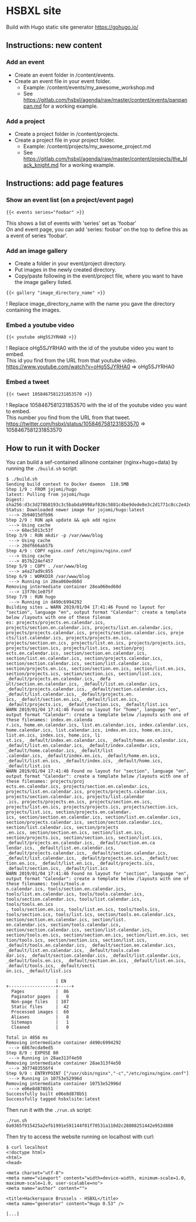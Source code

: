 # HSBXL site
Build with Hugo static site generator
https://gohugo.io/

## Instructions: new content

### Add an event
- Create an event folder in /content/events.
- Create an event file in your event folder.
  - Example: /content/events/my_awesome_workshop.md
  - See https://gitlab.com/hsbxl/agenda/raw/master/content/events/panpanpan.md for a working example.

### Add a project
- Create a project folder in /content/projects.
- Create a project file in your project folder.
  - Example: /content/projects/my_awesome_project.md
  - See https://gitlab.com/hsbxl/agenda/raw/master/content/projects/the_black_knight.md for a working example.


## Instructions: add page features

### Show an event list (on a project/event page)

~~~
{{< events series="foobar" >}}
~~~
This shows a list of events with 'series' set as 'foobar'  
On and event page, you can add 'series: foobar' on the top to define this as a event of series 'foobar'.

### Add an image gallery
- Create a folder in your event/project directory.
- Put images in the newly created directory.
- Copy/paste following in the event/project file, where you want to have the image gallery listed.
~~~
{{< gallery "image_directory_name" >}}
~~~
! Replace image_directory_name with the name you gave the directory containing the images.

### Embed a youtube video
~~~
{{< youtube oHg5SJYRHA0 >}}
~~~
! Replace oHg5SJYRHA0 with the id of the youtube video you want to embed.  
This id you find from the URL from that youtube video. https://www.youtube.com/watch?v=oHg5SJYRHA0 => oHg5SJYRHA0

### Embed a tweet
~~~
{{< tweet 1058467581231853570 >}}
~~~
! Replace 1058467581231853570 with the id of the youtube video you want to embed.  
This number you find from the URL from that tweet. https://twitter.com/hsbxl/status/1058467581231853570 => 1058467581231853570

## How to run it with Docker

You can build a sef-contained allinone container (nginx+hugo+data) by running the ```./build.sh``` script:

```
$ ./build.sh
Sending build context to Docker daemon  110.5MB
Step 1/9 : FROM jojomi/hugo
latest: Pulling from jojomi/hugo
Digest: sha256:d3c3d278b8193c3c5babda9998af826c5881c4be9dede8e3c2d1771c8cc2e42e
Status: Downloaded newer image for jojomi/hugo:latest
 ---> 2b94015dfb96
Step 2/9 : RUN apk update && apk add nginx
 ---> Using cache
 ---> 68ec5013c53f
Step 3/9 : RUN mkdir -p /var/www/blog
 ---> Using cache
 ---> 20df666ab57b
Step 4/9 : COPY nginx.conf /etc/nginx/nginx.conf
 ---> Using cache
 ---> 857b224ef457
Step 5/9 : COPY . /var/www/blog
 ---> a4a27ad9c855
Step 6/9 : WORKDIR /var/www/blog
 ---> Running in 28ea060ed60d
Removing intermediate container 28ea060ed60d
 ---> 13f70c1e075f
Step 7/9 : RUN hugo
 ---> Running in d490c6994292
Building sites … WARN 2019/01/04 17:41:46 Found no layout for "section", language "en", output format "Calendar": create a template below /layouts with one of these filenam                                                                                                                                                                                                               es: projects/projects.en.calendar.ics, projects/section.en.calendar.ics, projects/list.en.calendar.ics, projects/projects.calendar.ics, projects/section.calendar.ics, proje                                                                                                                                                                                                               cts/list.calendar.ics, projects/projects.en.ics, projects/section.en.ics, projects/list.en.ics, projects/projects.ics, projects/section.ics, projects/list.ics, section/proj                                                                                                                                                                                                               ects.en.calendar.ics, section/section.en.calendar.ics, section/list.en.calendar.ics, section/projects.calendar.ics, section/section.calendar.ics, section/list.calendar.ics,                                                                                                                                                                                                                section/projects.en.ics, section/section.en.ics, section/list.en.ics, section/projects.ics, section/section.ics, section/list.ics, _default/projects.en.calendar.ics, _defa                                                                                                                                                                                                               ult/section.en.calendar.ics, _default/list.en.calendar.ics, _default/projects.calendar.ics, _default/section.calendar.ics, _default/list.calendar.ics, _default/projects.en.                                                                                                                                                                                                               ics, _default/section.en.ics, _default/list.en.ics, _default/projects.ics, _default/section.ics, _default/list.ics
WARN 2019/01/04 17:41:46 Found no layout for "home", language "en", output format "Calendar": create a template below /layouts with one of these filenames: index.en.calenda                                                                                                                                                                                                               r.ics, home.en.calendar.ics, list.en.calendar.ics, index.calendar.ics, home.calendar.ics, list.calendar.ics, index.en.ics, home.en.ics, list.en.ics, index.ics, home.ics, li                                                                                                                                                                                                               st.ics, _default/index.en.calendar.ics, _default/home.en.calendar.ics, _default/list.en.calendar.ics, _default/index.calendar.ics, _default/home.calendar.ics, _default/list                                                                                                                                                                                                               .calendar.ics, _default/index.en.ics, _default/home.en.ics, _default/list.en.ics, _default/index.ics, _default/home.ics, _default/list.ics
WARN 2019/01/04 17:41:46 Found no layout for "section", language "en", output format "Calendar": create a template below /layouts with one of these filenames: projects/proj                                                                                                                                                                                                               ects.en.calendar.ics, projects/section.en.calendar.ics, projects/list.en.calendar.ics, projects/projects.calendar.ics, projects/section.calendar.ics, projects/list.calendar                                                                                                                                                                                                               .ics, projects/projects.en.ics, projects/section.en.ics, projects/list.en.ics, projects/projects.ics, projects/section.ics, projects/list.ics, section/projects.en.calendar.                                                                                                                                                                                                               ics, section/section.en.calendar.ics, section/list.en.calendar.ics, section/projects.calendar.ics, section/section.calendar.ics, section/list.calendar.ics, section/projects                                                                                                                                                                                                               .en.ics, section/section.en.ics, section/list.en.ics, section/projects.ics, section/section.ics, section/list.ics, _default/projects.en.calendar.ics, _default/section.en.ca                                                                                                                                                                                                               lendar.ics, _default/list.en.calendar.ics, _default/projects.calendar.ics, _default/section.calendar.ics, _default/list.calendar.ics, _default/projects.en.ics, _default/sec                                                                                                                                                                                                               tion.en.ics, _default/list.en.ics, _default/projects.ics, _default/section.ics, _default/list.ics
WARN 2019/01/04 17:41:46 Found no layout for "section", language "en", output format "Calendar": create a template below /layouts with one of these filenames: tools/tools.e                                                                                                                                                                                                               n.calendar.ics, tools/section.en.calendar.ics, tools/list.en.calendar.ics, tools/tools.calendar.ics, tools/section.calendar.ics, tools/list.calendar.ics, tools/tools.en.ics                                                                                                                                                                                                               , tools/section.en.ics, tools/list.en.ics, tools/tools.ics, tools/section.ics, tools/list.ics, section/tools.en.calendar.ics, section/section.en.calendar.ics, section/list.                                                                                                                                                                                                               en.calendar.ics, section/tools.calendar.ics, section/section.calendar.ics, section/list.calendar.ics, section/tools.en.ics, section/section.en.ics, section/list.en.ics, sec                                                                                                                                                                                                               tion/tools.ics, section/section.ics, section/list.ics, _default/tools.en.calendar.ics, _default/section.en.calendar.ics, _default/list.en.calendar.ics, _default/tools.calen                                                                                                                                                                                                               dar.ics, _default/section.calendar.ics, _default/list.calendar.ics, _default/tools.en.ics, _default/section.en.ics, _default/list.en.ics, _default/tools.ics, _default/secti                                                                                                                                                                                                               on.ics, _default/list.ics

                   | EN
+------------------+-----+
  Pages            |  86
  Paginator pages  |   0
  Non-page files   | 107
  Static files     |  42
  Processed images |  60
  Aliases          |   8
  Sitemaps         |   1
  Cleaned          |   0

Total in 4856 ms
Removing intermediate container d490c6994292
 ---> 6867ecda9ed5
Step 8/9 : EXPOSE 80
 ---> Running in 28ae313f4e50
Removing intermediate container 28ae313f4e50
 ---> 3077483556f4
Step 9/9 : ENTRYPOINT ["/usr/sbin/nginx","-c","/etc/nginx/nginx.conf"]
 ---> Running in 10753e52996d
Removing intermediate container 10753e52996d
 ---> e06e8d878b51
Successfully built e06e8d878b51
Successfully tagged hsbxlsite:latest
```

Then run it with the ```./run.sh``` script:

```
./run.sh
0a9365f915425a2efb1991e591144f01f70531a110d2c28808251442e952d880
```

Then try to access the website running on localhost with curl:

```
$ curl localhost
<!doctype html>
<html>
<head>

<meta charset="utf-8">
<meta name="viewport" content="width=device-width, minimum-scale=1.0, maximum-scale=1.0, user-scalable=no">
<meta name="author" content="">

<title>Hackerspace Brussels - HSBXL</title>
<meta name="generator" content="Hugo 0.53" />

[...]
```
